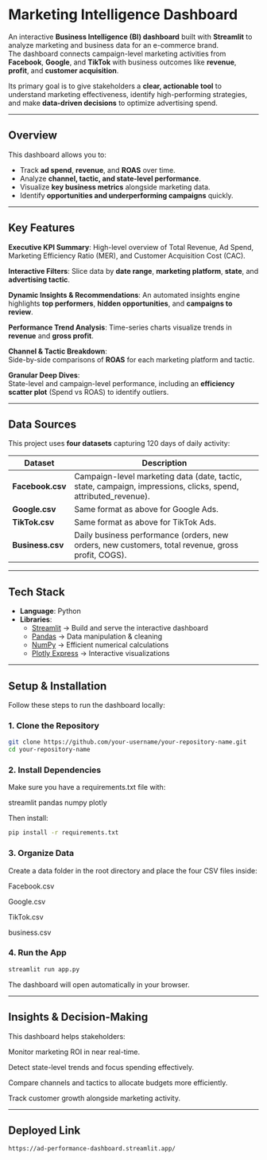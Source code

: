 #  Marketing Intelligence Dashboard

An interactive **Business Intelligence (BI) dashboard** built with **Streamlit** to analyze marketing and business data for an e-commerce brand.  
The dashboard connects campaign-level marketing activities from **Facebook**, **Google**, and **TikTok** with business outcomes like **revenue**, **profit**, and **customer acquisition**.

Its primary goal is to give stakeholders a **clear, actionable tool** to understand marketing effectiveness, identify high-performing strategies, and make **data-driven decisions** to optimize advertising spend.

---

##  Overview

This dashboard allows you to:
- Track **ad spend**, **revenue**, and **ROAS** over time.
- Analyze **channel, tactic, and state-level performance**.
- Visualize **key business metrics** alongside marketing data.
- Identify **opportunities and underperforming campaigns** quickly.

---

##  Key Features

 **Executive KPI Summary**: 
High-level overview of Total Revenue, Ad Spend, Marketing Efficiency Ratio (MER), and Customer Acquisition Cost (CAC).

 **Interactive Filters**: 
Slice data by **date range**, **marketing platform**, **state**, and **advertising tactic**.

 **Dynamic Insights & Recommendations**: 
An automated insights engine highlights **top performers**, **hidden opportunities**, and **campaigns to review**.

 **Performance Trend Analysis**: 
Time-series charts visualize trends in **revenue** and **gross profit**.

 **Channel & Tactic Breakdown**:  
Side-by-side comparisons of **ROAS** for each marketing platform and tactic.

 **Granular Deep Dives**:  
State-level and campaign-level performance, including an **efficiency scatter plot** (Spend vs ROAS) to identify outliers.

---

##  Data Sources

This project uses **four datasets** capturing 120 days of daily activity:

| Dataset        | Description |
|---------------|-------------|
| **Facebook.csv** | Campaign-level marketing data (date, tactic, state, campaign, impressions, clicks, spend, attributed_revenue). |
| **Google.csv** | Same format as above for Google Ads. |
| **TikTok.csv** | Same format as above for TikTok Ads. |
| **Business.csv** | Daily business performance (orders, new orders, new customers, total revenue, gross profit, COGS). |

---

##  Tech Stack

- **Language**: Python  
- **Libraries**:
  - [Streamlit](https://streamlit.io/) → Build and serve the interactive dashboard
  - [Pandas](https://pandas.pydata.org/) → Data manipulation & cleaning
  - [NumPy](https://numpy.org/) → Efficient numerical calculations
  - [Plotly Express](https://plotly.com/python/plotly-express/) → Interactive visualizations

---

##  Setup & Installation

Follow these steps to run the dashboard locally:

### 1️. Clone the Repository
```bash
git clone https://github.com/your-username/your-repository-name.git
cd your-repository-name
```
### 2. Install Dependencies

Make sure you have a requirements.txt file with:

streamlit
pandas
numpy
plotly

Then install:
```bash
pip install -r requirements.txt
```
### 3. Organize Data

Create a data folder in the root directory and place the four CSV files inside:

Facebook.csv

Google.csv

TikTok.csv

business.csv

### 4. Run the App
```bash
streamlit run app.py
```
The dashboard will open automatically in your browser.

---
## Insights & Decision-Making

This dashboard helps stakeholders:

Monitor marketing ROI in near real-time.

Detect state-level trends and focus spending effectively.

Compare channels and tactics to allocate budgets more efficiently.

Track customer growth alongside marketing activity.

---
## Deployed Link
```bash
https://ad-performance-dashboard.streamlit.app/
```